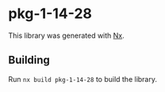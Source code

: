 # pkg-1-14-28

This library was generated with [Nx](https://nx.dev).

## Building

Run `nx build pkg-1-14-28` to build the library.
